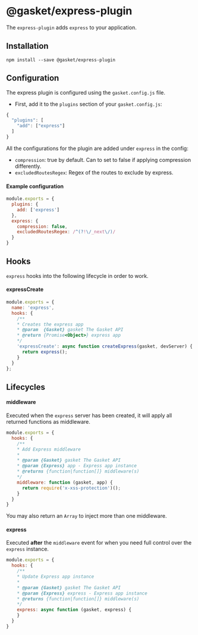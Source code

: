 # @gasket/express-plugin

The `express-plugin` adds `express` to your application.

## Installation

```
npm install --save @gasket/express-plugin
```

## Configuration

The express plugin is configured using the `gasket.config.js` file.

- First, add it to the `plugins` section of your `gasket.config.js`:

```js
{
  "plugins": [
    "add": ["express"]
  ]
}
```

All the configurations for the plugin are added under `express` in the config:

- `compression`: true by default. Can to set to false if applying compression differently.
- `excludedRoutesRegex`: Regex of the routes to exclude by express.

#### Example configuration

```js
module.exports = {
  plugins: {
    add: ['express']
  },
  express: {
    compression: false,
    excludedRoutesRegex: /^(?!\/_next\/)/
  }
}
```

## Hooks

`express` hooks into the following lifecycle in order to work.

#### expressCreate

```js
module.exports = {
  name: 'express',
  hooks: {
    /**
    * Creates the express app
    * @param  {Gasket} gasket The Gasket API
    * @return {Promise<Object>} express app
    */
    'expressCreate': async function createExpress(gasket, devServer) {
      return express();
    }
  }
};
```

## Lifecycles

#### middleware

Executed when the `express` server has been created, it will apply all returned
functions as middleware.

```js
module.exports = {
  hooks: {
    /**
    * Add Express middleware
    * 
    * @param {Gasket} gasket The Gasket API
    * @param {Express} app - Express app instance
    * @returns {function|function[]} middleware(s)
    */
    middleware: function (gasket, app) {
      return require('x-xss-protection')();
    }
  }
}
```

You may also return an `Array` to inject more than one middleware.

#### express

Executed **after** the `middleware` event for when you need full control over
the `express` instance.

```js
module.exports = {
  hooks: {
    /**
    * Update Express app instance
    * 
    * @param {Gasket} gasket The Gasket API
    * @param {Express} express - Express app instance
    * @returns {function|function[]} middleware(s)
    */
    express: async function (gasket, express) {
    }
  }
}
```
